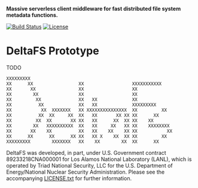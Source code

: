 **Massive serverless client middleware for fast distributed file system metadata functions.**

[![Build Status](https://travis-ci.org/pdlfs/deltafs-proto.svg?branch=master)](https://travis-ci.org/pdlfs/deltafs-proto)
[![License](https://img.shields.io/badge/license-New%20BSD-blue.svg)](LICENSE.txt)

DeltaFS Prototype
=======

TODO

```
XXXXXXXXX
XX      XX                 XX                  XXXXXXXXXXX
XX       XX                XX                  XX
XX        XX               XX                  XX
XX         XX              XX   XX             XX
XX          XX             XX   XX             XXXXXXXXX
XX           XX  XXXXXXX   XX XXXXXXXXXXXXXXX  XX         XX
XX          XX  XX     XX  XX   XX       XX XX XX      XX
XX         XX  XX       XX XX   XX      XX  XX XX    XX
XX        XX   XXXXXXXXXX  XX   XX     XX   XX XX    XXXXXXXX
XX       XX    XX          XX   XX    XX    XX XX           XX
XX      XX      XX      XX XX   XX X    XX  XX XX         XX
XXXXXXXXX        XXXXXXX   XX    XX        XX  XX      XX
```

DeltaFS was developed, in part, under U.S. Government contract 89233218CNA000001 for Los Alamos National Laboratory (LANL), which is operated by Triad National Security, LLC for the U.S. Department of Energy/National Nuclear Security Administration. Please see the accompanying [LICENSE.txt](LICENSE.txt) for further information.